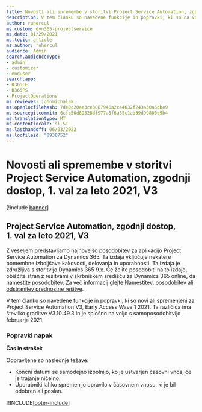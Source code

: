 ```yaml
---
title: Novosti ali spremembe v storitvi Project Service Automation, zgodnji dostop, 1. val za leto 2021, V3
description: V tem članku so navedene funkcije in popravki, ki so na voljo v Project Service Automation Early Access Wave 1 2021, V3.
author: ruhercul
ms.custom: dyn365-projectservice
ms.date: 01/29/2021
ms.topic: article
ms.author: ruhercul
audience: Admin
search.audienceType:
- admin
- customizer
- enduser
search.app:
- D365CE
- D365PS
- ProjectOperations
ms.reviewer: johnmichalak
ms.openlocfilehash: 7de0c20ae3ce3087946a2c44632f243a30a6dbe9
ms.sourcegitcommit: 6cfc50d89528df977a8f6a55c1ad39d99800d9b4
ms.translationtype: MT
ms.contentlocale: sl-SI
ms.lasthandoff: 06/03/2022
ms.locfileid: "8930752"
---
```

# <a name="whats-new-or-changed-in-project-service-automation-early-access-wave-1-2021-v3"></a>Novosti ali spremembe v storitvi Project Service Automation, zgodnji dostop, 1. val za leto 2021, V3

[!include [banner](../includes/psa-now-project-operations.md)]

## <a name="project-service-automation-early-access-wave-1-2021-v3"></a>Project Service Automation, zgodnji dostop, 1. val za leto 2021, V3

Z veseljem predstavljamo najnovejšo posodobitev za aplikacijo Project Service Automation za Dynamics 365. Ta izdaja vključuje nekatere pomembne izboljšave kakovosti, delovanja in uporabnosti. Ta izdaja je združljiva s storitvijo Dynamics 365 9.x. Če želite posodobiti na to izdajo, obiščite stran z rešitvami v skrbniškem središču za Dynamics 365 online, da namestite posodobitev. Za več informacij glejte [Namestitev, posodobitev ali odstranitev prednostne rešitve](/power-platform/admin/install-remove-preferred-solution).

V tem članku so navedene funkcije in popravki, ki so novi ali spremenjeni za Project Service Automation V3, Early Access Wave 1 2021. Ta različica ima številko graditve V3.10.49.3 in je splošno na voljo s samoposodobitvijo februarja 2021.


### <a name="bug-fixes"></a>Popravki napak

**Čas in strošek**

Odpravljene so naslednje težave:

- Končni datumi se samodejno izpolnijo, ko je ustvarjen časovni vnos, če je trajanje ničelno.
- Uporabniki lahko spremenijo opravilo v časovnem vnosu, ki je bil odobren ali poslan.


[!INCLUDE[footer-include](../includes/footer-banner.md)]
